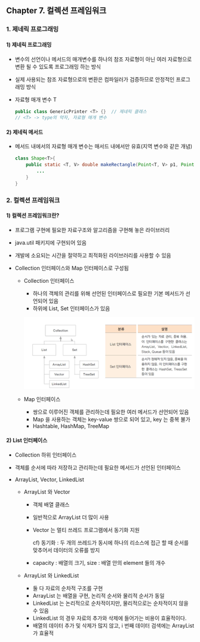 ## Chapter 7. 컬렉션 프레임워크



### 1. 제네릭 프로그래밍

#### 1) 제네릭 프로그래밍

- 변수의 선언이나 메서드의 매개변수를 하나의 참조 자료형이 아닌 여러 자료형으로 변환 될 수 있도록 프로그래밍 하는 방식

- 실제 사용되는 참조 자료형으로의 변환은 컴파일러가 검증하므로 안정적인 프로그래밍 방식

- 자료형 매개 변수 T

  ```java
  public class GenericPrinter <T> {}  // 제네릭 클래스
  // <T> -> type의 약자, 자료형 매개 변수
  ```

  

#### 2) 제네릭 메서드

- 메서드 내에서의 자료형 매개 변수는 매서드 내에서만 유효(지역 변수와 같은 개념)

  ```java
  class Shape<T>{
      public static <T, V> double makeRectangle(Point<T, V> p1, Point<T, V> p2){ // Shape 의 T 와 makeRectangle 의 T 는 전혀 다른 의미
          ...
      }
  }
  ```



### 2. 컬렉션 프레임워크

#### 1) 컬렉션 프레임워크란?

- 프로그램 구현에 필요한 자료구조와 알고리즘을 구현해 놓은 라이브러리

- java.util 패키지에 구현되어 있음

- 개발에 소요되는 시간을 절약하고 최적화된 라이브러리를 사용할 수 있음

- Collection 인터페이스와 Map 인터페이스로 구성됨

  - Collection 인터페이스

    - 하나의 객체의 관리를 위해 선언된 인터페이스로 필요한 기본 메서드가 선언되어 있음
    - 하위에 List, Set 인터페이스가 있음

    ![image-20200816142627800](..\images\collection.PNG)

  - Map 인터페이스

    - 쌍으로 이루어진 객체를 관리하는데 필요한 여러 메서드가 선언되어 있음
    - Map 을 사용하는 객체는 key-value 쌍으로 되어 있고, key 는 중복 불가
    - Hashtable, HashMap, TreeMap 



#### 2) List 인터페이스

- Collection 하위 인터페이스

- 객체를 순서에 따라 저장하고 관리하는데 필요한 메서드가 선언된 인터페이스

- ArrayList, Vector, LinkedList 

  - ArrayList 와 Vector

    - 객체 배열 클래스

    - 일반적으로 ArrayList 더 많이 사용

    - Vector 는 멀티 쓰레드 프로그램에서 동기화 지원

      cf) 동기화 : 두 개의 쓰레드가 동시에 하나의 리소스에 접근 할 때 순서를 맞추어서 데이터의 오류를 방지

    - capacity : 배열의 크기, size : 배열 안의 element 들의 개수

  - ArrayList 와 LinkedList

    - 둘 다 자료의 순차적 구조를 구현
    - ArrayList 는 배열을 구현, 논리적 순서와 물리적 순서가 동일
    - LinkedList 는 논리적으로 순차적이지만, 물리적으로는 순차적이지 않을 수 있음
    - LinkedList 의 경우 자료의 추가와 삭제에 들어가는 비용이 효율적이다.
    - 배열의 데이터 추가 및 삭제가 많지 않고, i 번째 데이터 검색에는 ArrayList 가 효율적

 

